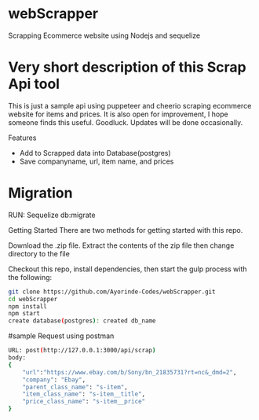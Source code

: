# webScrapper
Scrapping Ecommerce website using Nodejs and sequelize

# Very short description of this Scrap Api tool
This is just a sample api using puppeteer and cheerio scraping ecommerce website for items and prices. It is also open for improvement, I hope someone finds this useful.
Goodluck.
Updates will be done occasionally.

Features
- Add to Scrapped data into Database(postgres)
- Save companyname, url, item name, and prices


# Migration
RUN:
Sequelize db:migrate

Getting Started There are two methods for getting started with this repo.

Download the .zip file. Extract the contents of the zip file then change directory to the file

Checkout this repo, install dependencies, then start the gulp process with the following:

```bash
git clone https://github.com/Ayorinde-Codes/webScrapper.git
cd webScrapper
npm install
npm start
create database(postgres): created db_name 

```
#sample Request using postman

```bash
URL: post(http://127.0.0.1:3000/api/scrap)
body:
{ 
	"url":"https://www.ebay.com/b/Sony/bn_21835731?rt=nc&_dmd=2",
	"company": "Ebay",
	"parent_class_name": "s-item",
	"item_class_name": "s-item__title",
	"price_class_name": "s-item__price"
}
```


